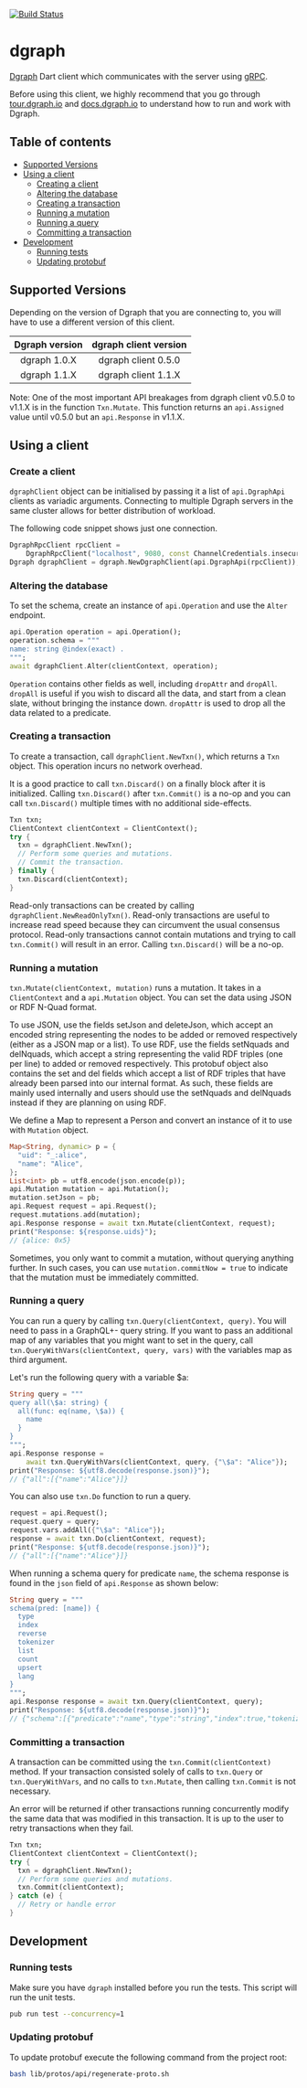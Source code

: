 [![Build Status](https://app.travis-ci.com/marceloneppel/dgraph.svg?branch=master)](https://app.travis-ci.com/github/marceloneppel/dgraph)

# dgraph
[Dgraph](https://dgraph.io) Dart client which communicates with the server using [gRPC](https://grpc.io/).

Before using this client, we highly recommend that you go through [tour.dgraph.io] and [docs.dgraph.io]
to understand how to run and work with Dgraph.

[docs.dgraph.io]:https://docs.dgraph.io
[tour.dgraph.io]:https://tour.dgraph.io


## Table of contents

- [Supported Versions](#supported-versions)
- [Using a client](#using-a-client)
  - [Creating a client](#creating-a-client)
  - [Altering the database](#altering-the-database)
  - [Creating a transaction](#creating-a-transaction)
  - [Running a mutation](#running-a-mutation)
  - [Running a query](#running-a-query)
  - [Committing a transaction](#committing-a-transaction)
- [Development](#development)
  - [Running tests](#running-tests)
  - [Updating protobuf](#updating-protobuf)

## Supported Versions

Depending on the version of Dgraph that you are connecting to, you will have to
use a different version of this client.

| Dgraph version | dgraph client version | 
|:--------------:|:---------------------:|
|  dgraph 1.0.X  |  dgraph client 0.5.0  |
|  dgraph 1.1.X  |  dgraph client 1.1.X  |

Note: One of the most important API breakages from dgraph client v0.5.0 to v1.1.X is in
the function `Txn.Mutate`. This function returns an `api.Assigned`
value until v0.5.0 but an `api.Response` in v1.1.X.

## Using a client

### Create a client

`dgraphClient` object can be initialised by passing it a list of `api.DgraphApi` clients as
variadic arguments. Connecting to multiple Dgraph servers in the same cluster allows for better
distribution of workload.

The following code snippet shows just one connection.

```dart
DgraphRpcClient rpcClient =
    DgraphRpcClient("localhost", 9080, const ChannelCredentials.insecure());
Dgraph dgraphClient = dgraph.NewDgraphClient(api.DgraphApi(rpcClient));
```

### Altering the database

To set the schema, create an instance of `api.Operation` and use the `Alter` endpoint.

```dart
api.Operation operation = api.Operation();
operation.schema = """
name: string @index(exact) .
""";
await dgraphClient.Alter(clientContext, operation);
```

`Operation` contains other fields as well, including `dropAttr` and `dropAll`.
`dropAll` is useful if you wish to discard all the data, and start from a clean
slate, without bringing the instance down. `dropAttr` is used to drop all the data
related to a predicate.

### Creating a transaction

To create a transaction, call `dgraphClient.NewTxn()`, which returns a `Txn` object. This
operation incurs no network overhead.

It is a good practice to call `txn.Discard()` on a finally block after it is initialized.
Calling `txn.Discard()` after `txn.Commit()` is a no-op and you can call `txn.Discard()` multiple
times with no additional side-effects.

```dart
Txn txn;
ClientContext clientContext = ClientContext();
try {
  txn = dgraphClient.NewTxn();
  // Perform some queries and mutations.
  // Commit the transaction.
} finally {
  txn.Discard(clientContext);
}
```

Read-only transactions can be created by calling `dgraphClient.NewReadOnlyTxn()`. Read-only
transactions are useful to increase read speed because they can circumvent the
usual consensus protocol. Read-only transactions cannot contain mutations and
trying to call `txn.Commit()` will result in an error. Calling `txn.Discard()`
will be a no-op.

### Running a mutation

`txn.Mutate(clientContext, mutation)` runs a mutation. It takes in a `ClientContext` and a `api.Mutation`
object. You can set the data using JSON or RDF N-Quad format.

To use JSON, use the fields setJson and deleteJson, which accept an encoded string
representing the nodes to be added or removed respectively (either as a JSON map
or a list). To use RDF, use the fields setNquads and delNquads, which accept
a string representing the valid RDF triples (one per line) to added or removed
respectively. This protobuf object also contains the set and del fields which
accept a list of RDF triples that have already been parsed into our internal
format. As such, these fields are mainly used internally and users should use
the setNquads and delNquads instead if they are planning on using RDF.

We define a Map to represent a Person and convert an instance of it to use with `Mutation`
object.
```dart
Map<String, dynamic> p = {
  "uid": "_:alice",
  "name": "Alice",
};
List<int> pb = utf8.encode(json.encode(p));
api.Mutation mutation = api.Mutation();
mutation.setJson = pb;
api.Request request = api.Request();
request.mutations.add(mutation);
api.Response response = await txn.Mutate(clientContext, request);
print("Response: ${response.uids}");
// {alice: 0x5}
```

Sometimes, you only want to commit a mutation, without querying anything further.
In such cases, you can use `mutation.commitNow = true` to indicate that the
mutation must be immediately committed.

### Running a query

You can run a query by calling `txn.Query(clientContext, query)`. You will need to pass in a GraphQL+- query string. If
you want to pass an additional map of any variables that you might want to set in the query, call
`txn.QueryWithVars(clientContext, query, vars)` with the variables map as third argument.

Let's run the following query with a variable $a:
```dart
String query = """
query all(\$a: string) {
  all(func: eq(name, \$a)) {
    name
  }
}
""";
api.Response response =
    await txn.QueryWithVars(clientContext, query, {"\$a": "Alice"});
print("Response: ${utf8.decode(response.json)}");
// {"all":[{"name":"Alice"}]}
```

You can also use `txn.Do` function to run a query.

```dart
request = api.Request();
request.query = query;
request.vars.addAll({"\$a": "Alice"});
response = await txn.Do(clientContext, request);
print("Response: ${utf8.decode(response.json)}");
// {"all":[{"name":"Alice"}]}
```

When running a schema query for predicate `name`, the schema response is found
in the `json` field of `api.Response` as shown below:

```dart
String query = """
schema(pred: [name]) {
  type
  index
  reverse
  tokenizer
  list
  count
  upsert
  lang
}
""";
api.Response response = await txn.Query(clientContext, query);
print("Response: ${utf8.decode(response.json)}");
// {"schema":[{"predicate":"name","type":"string","index":true,"tokenizer":["exact"]}]}
```

### Committing a transaction

A transaction can be committed using the `txn.Commit(clientContext)` method. If your transaction
consisted solely of calls to `txn.Query` or `txn.QueryWithVars`, and no calls to
`txn.Mutate`, then calling `txn.Commit` is not necessary.

An error will be returned if other transactions running concurrently modify the same
data that was modified in this transaction. It is up to the user to retry
transactions when they fail.

```dart
Txn txn;
ClientContext clientContext = ClientContext();
try {
  txn = dgraphClient.NewTxn();
  // Perform some queries and mutations.
  txn.Commit(clientContext);
} catch (e) {
  // Retry or handle error
}
```

## Development

### Running tests

Make sure you have `dgraph` installed before you run the tests. This script will run the unit tests.

```sh
pub run test --concurrency=1
```

### Updating protobuf

To update protobuf execute the following command from the project root:

```sh
bash lib/protos/api/regenerate-proto.sh
```
